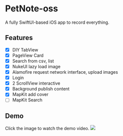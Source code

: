 # PetNote-oss
A fully SwiftUI-based iOS app to record everything.

## Features
- [x] DIY TabView
- [x] PageView Card
- [x] Search from csv, list 
- [x] NukeUI lazy load image
- [x] Alamofire request network interface, upload images
- [x] Login
- [x] 2 ScrollView  interactive
- [x] Background publish content
- [x] MapKit add cover
- [ ] MapKit Search 

## Demo
Click the image to watch the demo video.
[![](https://mymx2-oss.oss-cn-shanghai.aliyuncs.com/doc/img-aichongshe-oss-demo.jpg)](https://www.bilibili.com/video/BV1h7eFecEEt/?share_source=copy_web&vd_source=f37f4981955278d3532660e4934b6ad2)
